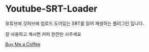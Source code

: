 # Youtube-SRT-Loader
유튜브에 깃허브에 업로드 도어있는 SRT를 읽어 재생하는 플러그인 입니다.

잘 사용하고 계시면 커피 한잔만 사주세요

[Buy Me a Coffee](https://buymeacoffee.com/TinyUD)
